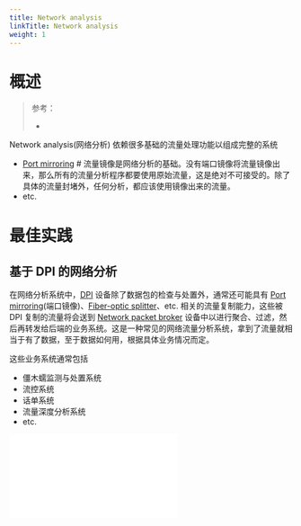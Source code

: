 ```yaml
---
title: Network analysis
linkTitle: Network analysis
weight: 1
---
```


# 概述

> 参考：
>
> -

Network analysis(网络分析) 依赖很多基础的流量处理功能以组成完整的系统

- [Port mirroring](/docs/7.信息安全/Network%20analysis/Port%20mirroring.md) # 流量镜像是网络分析的基础。没有端口镜像将流量镜像出来，那么所有的流量分析程序都要使用原始流量，这是绝对不可接受的。除了具体的流量封堵外，任何分析，都应该使用镜像出来的流量。
- etc.

# 最佳实践

## 基于 DPI 的网络分析

在网络分析系统中，[DPI](/docs/7.信息安全/Network%20analysis/DPI.md) 设备除了数据包的检查与处置外，通常还可能具有 [Port mirroring](/docs/7.信息安全/Network%20analysis/Port%20mirroring.md)(端口镜像)、[Fiber-optic splitter](/docs/4.数据通信/Networking%20device/Fiber-optic%20splitter.md)、etc. 相关的流量复制能力，这些被 DPI 复制的流量将会送到 [Network packet broker](/docs/7.信息安全/Network%20analysis/Network%20packet%20broker.md) 设备中以进行聚合、过滤，然后再转发给后端的业务系统。这是一种常见的网络流量分析系统，拿到了流量就相当于有了数据，至于数据如何用，根据具体业务情况而定。

这些业务系统通常包括

- 僵木蠕监测与处置系统
- 流控系统
- 话单系统
- 流量深度分析系统
- etc.

![network_analysis_system.excalidraw](Excalidraw/network_analysis_system.excalidraw.md)
